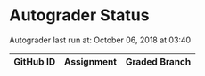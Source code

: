 # Autograder Status
Autograder last run at: October 06, 2018 at 03:40

| GitHub ID | Assignment | Graded Branch |
|-----------|------------|---------------|
